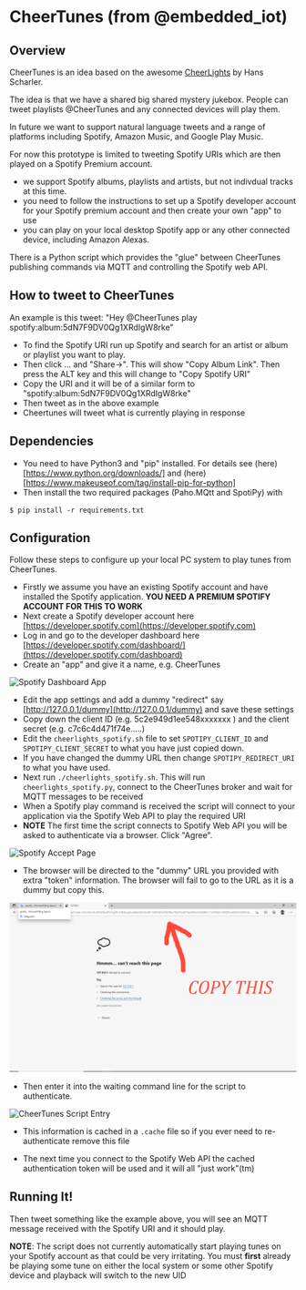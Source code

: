# CheerTunes (from @embedded_iot)

## Overview

CheerTunes is an idea based on the awesome [CheerLights](https://cheerlights.com) by Hans Scharler.

The idea is that we have a shared big shared mystery jukebox. People can tweet playlists @CheerTunes and any connected devices will play them.

In future we want to support natural language tweets and a range of platforms including Spotify, Amazon Music, and Google Play Music.

For now this prototype is limited to tweeting Spotify URIs which are then played on a Spotify Premium account.

- we support Spotify albums, playlists and artists, but not indivdual tracks at this time.
- you need to follow the instructions to set up a Spotify developer account for your Spotify premium account and then create your own "app" to use
- you can play on your local desktop Spotify app or any other connected device, including Amazon Alexas.

There is a Python script which provides the "glue" between CheerTunes publishing commands via MQTT and controlling the Spotify web API.

## How to tweet to CheerTunes

An example is this tweet: "Hey @CheerTunes play spotify:album:5dN7F9DV0Qg1XRdIgW8rke"

- To find the Spotify URI run up Spotify and search for an artist or album or playlist you want to play.
- Then click ... and "Share->". This will show "Copy Album Link". Then press the ALT key and this will change to "Copy Spotify URI"
- Copy the URI and it will be of a similar form to "spotify:album:5dN7F9DV0Qg1XRdIgW8rke"
- Then tweet as in the above example
- Cheertunes will tweet what is currently playing in response

## Dependencies

- You need to have Python3 and "pip" installed. For details see (here)[https://www.python.org/downloads/] and (here)[https://www.makeuseof.com/tag/install-pip-for-python]
- Then install the two required packages (Paho.MQtt and SpotiPy) with

```
$ pip install -r requirements.txt
```

## Configuration

Follow these steps to configure up your local PC system to play tunes from CheerTunes.

- Firstly we assume you have an existing Spotify account and have installed the Spotify application. **YOU NEED A PREMIUM SPOTIFY ACCOUNT FOR THIS TO WORK**
- Next create a Spotify developer account here [https://developer.spotify.com](https://developer.spotify.com)
- Log in and go to the developer dashboard here [https://developer.spotify.com/dashboard/](https://developer.spotify.com/dashboard)
- Create an "app" and give it a name, e.g. CheerTunes

![Spotify Dashboard App](https://www.cheertunes.co.uk/images/SpotifyDevDash.png)

- Edit the app settings and add a dummy "redirect" say [http://127.0.0.1/dummy](http://127.0.0.1/dummy) and save these settings
- Copy down the client ID (e.g. 5c2e949d1ee548xxxxxxx ) and the client secret (e.g. c7c6c4d471f74e.....)
- Edit the `cheerlights_spotify.sh` file to set `SPOTIPY_CLIENT_ID` and `SPOTIPY_CLIENT_SECRET` to what you have just copied down.
- If you have changed the dummy URL then change `SPOTIPY_REDIRECT_URI` to what you have used.
- Next run `./cheerlights_spotify.sh`. This will run `cheerlights_spotify.py`, connect to the CheerTunes broker and wait for MQTT messages to be received
- When a Spotify play command is received the script will connect to your application via the Spotify Web API to play the required URI
- **NOTE** The first time the script connects to Spotify Web API you will be asked to authenticate via a browser. Click "Agree".

![Spotify Accept Page](https://www.cheertunes.co.uk/images/SpotifyAccept.png)

- The browser will be directed to the "dummy" URL you provided with extra "token" information. The browser will fail to go to the URL as it is a dummy but copy this.

![Spotify Browser URL example](https://github.com/DynamicDevices/cheertunes/blob/main/images/SpotifyAuthCopyURL.png)

- Then enter it into the waiting command line for the script to authenticate. 

![CheerTunes Script Entry](https://www.cheertunes.co.uk/images/SpotifyAuthURIEntry.png)

- This information is cached in a `.cache` file so if you ever need to re-authenticate remove this file

- The next time you connect to the Spotify Web API the cached authentication token will be used and it will all "just work"(tm)

## Running It!

Then tweet something like the example above, you will see an MQTT message received with the Spotify URI and it should play.

**NOTE**: The script does not currently automatically start playing tunes on your Spotify account as that could be very irritating. You must **first** already be playing some tune on either the local system or some other Spotify device and playback will switch to the new UID
